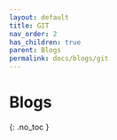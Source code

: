 ```yaml
---
layout: default
title: GIT
nav_order: 2
has_children: true
parent: Blogs
permalink: docs/blogs/git
---
```


# Blogs
{: .no_toc }
